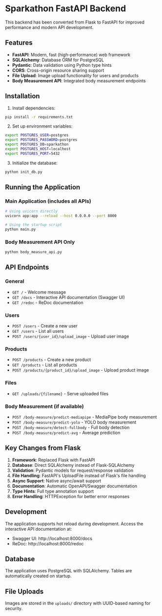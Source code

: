 # Sparkathon FastAPI Backend

This backend has been converted from Flask to FastAPI for improved performance and modern API development.

## Features

- **FastAPI**: Modern, fast (high-performance) web framework
- **SQLAlchemy**: Database ORM for PostgreSQL
- **Pydantic**: Data validation using Python type hints
- **CORS**: Cross-origin resource sharing support
- **File Upload**: Image upload functionality for users and products
- **Body Measurement API**: Integrated body measurement endpoints

## Installation

1. Install dependencies:
```bash
pip install -r requirements.txt
```

2. Set up environment variables:
```bash
export POSTGRES_USER=postgres
export POSTGRES_PASSWORD=postgres
export POSTGRES_DB=sparkathon
export POSTGRES_HOST=localhost
export POSTGRES_PORT=5432
```

3. Initialize the database:
```bash
python init_db.py
```

## Running the Application

### Main Application (includes all APIs)
```bash
# Using uvicorn directly
uvicorn app:app --reload --host 0.0.0.0 --port 8000

# Using the startup script
python main.py
```

### Body Measurement API Only
```bash
python body_measure_api.py
```

## API Endpoints

### General
- `GET /` - Welcome message
- `GET /docs` - Interactive API documentation (Swagger UI)
- `GET /redoc` - ReDoc documentation

### Users
- `POST /users` - Create a new user
- `GET /users` - List all users
- `POST /users/{user_id}/upload_image` - Upload user image

### Products
- `POST /products` - Create a new product
- `GET /products` - List all products
- `POST /products/{product_id}/upload_image` - Upload product image

### Files
- `GET /uploads/{filename}` - Serve uploaded files

### Body Measurement (if available)
- `POST /body-measure/predict-mediapipe` - MediaPipe body measurement
- `POST /body-measure/predict-yolo` - YOLO body measurement
- `POST /body-measure/detect-fullbody` - Full body detection
- `POST /body-measure/predict-avg` - Average prediction

## Key Changes from Flask

1. **Framework**: Replaced Flask with FastAPI
2. **Database**: Direct SQLAlchemy instead of Flask-SQLAlchemy
3. **Validation**: Pydantic models for request/response validation
4. **File Handling**: FastAPI's UploadFile instead of Flask's file handling
5. **Async Support**: Native async/await support
6. **Documentation**: Automatic OpenAPI/Swagger documentation
7. **Type Hints**: Full type annotation support
8. **Error Handling**: HTTPException for better error responses

## Development

The application supports hot reload during development. Access the interactive API documentation at:
- Swagger UI: http://localhost:8000/docs
- ReDoc: http://localhost:8000/redoc

## Database

The application uses PostgreSQL with SQLAlchemy. Tables are automatically created on startup.

## File Uploads

Images are stored in the `uploads/` directory with UUID-based naming for security.
